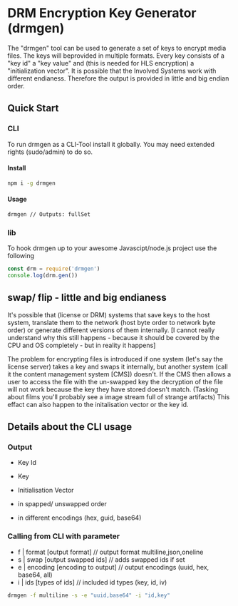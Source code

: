 # DRM Encryption Key Generator (drmgen)

The "drmgen" tool can be used to generate a set of keys to encrypt media files. The keys will beprovided in multiple formats. Every key consists of a "key id" a "key value" and (this is needed for HLS encryption) a "initialization vector". It is possible that the Involved Systems work with different endianess. Therefore the output is provided in little and big endian order.

## Quick Start

### CLI

To run drmgen as a CLI-Tool install it globally. You may need extended rights (sudo/admin) to do so.

#### Install

```bash
npm i -g drmgen
```

#### Usage

```bash
drmgen // Outputs: fullSet
```

### lib

To hook drmgen up to your awesome Javascipt/node.js project use the following

```JavaScript
const drm = require('drmgen')
console.log(drm.gen())
```

## swap/ flip - little and big endianess

It's possible that (license or DRM) systems that save keys to the host system, translate them to the network (host byte order to network byte order) or generate different versions of them internally. [I cannot really understand why this still happens - because it should be covered by the CPU and OS completely - but in reality it happens]

The problem for encrypting files is introduced if one system (let's say the license server) takes a key and swaps it internally, but another system (call it the content management system [CMS]) doesn't. If the CMS then allows a user to access the file with the un-swapped key the decryption of the file will not work because the key they have stored doesn't match. (Tasking about films you'll probably see a image stream full of strange artifacts)
This effact can also happen to the initalisation vector or the key id.

## Details about the CLI usage

### Output

- Key Id
- Key
- Initialisation Vector

- in spapped/ unswapped order
- in different encodings (hex, guid, base64)

### Calling from CLI with parameter

- f | format [output format] // output format multiline,json,oneline
- s | swap [output swapped ids] // adds swapped ids if set
- e | encoding [encoding to output] // output encodings (uuid, hex, base64, all)
- i | ids [types of ids] // included id types (key, id, iv)

```bash
drmgen -f multiline -s -e "uuid,base64" -i "id,key"
```

